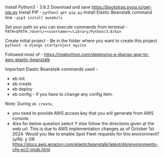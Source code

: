 Install Python3 - 3.8.2
Download and save https://bootstrap.pypa.io/get-pip.py
Install PIP - `python3 get-pip.py`
Install Elastic Beanstalk command line - `pip3 install awsebcli` 

Set your path so you can execute commands from terminal - 
`PATH=$PATH:/Users/<<username>>/Library/Python/3.8/bin`

Create initial project - Be in the folder where you want to create this project
`python3 -m django startproject mysite`


Followed most of - https://realpython.com/deploying-a-django-app-to-aws-elastic-beanstalk


Important Elastic Beanstalk commands used - 
- eb init
- eb create
- eb deploy
- eb config - if you have to change any config item.

Note: During `eb create`, 
 - you need to provide AWS access key that you will generate from AWS console.
 - Also for below question select Y else follow the directions given at the web url. This is due to AWS implementation changes as of October 1st 2024.
Would you like to enable Spot Fleet requests for this environment? (y/N): y
OR
https://docs.aws.amazon.com/elasticbeanstalk/latest/dg/environments-cfg-ec2-imds.html

